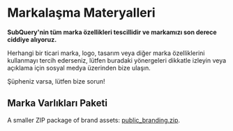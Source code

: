 # Markalaşma Materyalleri

**SubQuery'nin tüm marka özellikleri tescillidir ve markamızı son derece ciddiye alıyoruz.**

Herhangi bir ticari marka, logo, tasarım veya diğer marka özelliklerini kullanmayı tercih ederseniz, lütfen buradaki yönergeleri dikkatle izleyin veya açıklama için sosyal medya üzerinden bize ulaşın.

Şüpheniz varsa, lütfen bize sorun!

## Marka Varlıkları Paketi

A smaller ZIP package of brand assets: [public_branding.zip](https://static.subquery.network/public_branding.zip).

